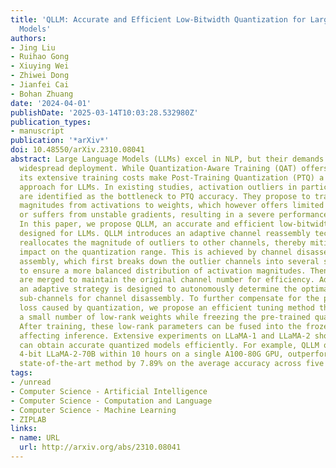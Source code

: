 ```yaml
---
title: 'QLLM: Accurate and Efficient Low-Bitwidth Quantization for Large Language
  Models'
authors:
- Jing Liu
- Ruihao Gong
- Xiuying Wei
- Zhiwei Dong
- Jianfei Cai
- Bohan Zhuang
date: '2024-04-01'
publishDate: '2025-03-14T10:03:28.532980Z'
publication_types:
- manuscript
publication: '*arXiv*'
doi: 10.48550/arXiv.2310.08041
abstract: Large Language Models (LLMs) excel in NLP, but their demands hinder their
  widespread deployment. While Quantization-Aware Training (QAT) offers a solution,
  its extensive training costs make Post-Training Quantization (PTQ) a more practical
  approach for LLMs. In existing studies, activation outliers in particular channels
  are identified as the bottleneck to PTQ accuracy. They propose to transform the
  magnitudes from activations to weights, which however offers limited alleviation
  or suffers from unstable gradients, resulting in a severe performance drop at low-bitwidth.
  In this paper, we propose QLLM, an accurate and efficient low-bitwidth PTQ method
  designed for LLMs. QLLM introduces an adaptive channel reassembly technique that
  reallocates the magnitude of outliers to other channels, thereby mitigating their
  impact on the quantization range. This is achieved by channel disassembly and channel
  assembly, which first breaks down the outlier channels into several sub-channels
  to ensure a more balanced distribution of activation magnitudes. Then similar channels
  are merged to maintain the original channel number for efficiency. Additionally,
  an adaptive strategy is designed to autonomously determine the optimal number of
  sub-channels for channel disassembly. To further compensate for the performance
  loss caused by quantization, we propose an efficient tuning method that only learns
  a small number of low-rank weights while freezing the pre-trained quantized model.
  After training, these low-rank parameters can be fused into the frozen weights without
  affecting inference. Extensive experiments on LLaMA-1 and LLaMA-2 show that QLLM
  can obtain accurate quantized models efficiently. For example, QLLM quantizes the
  4-bit LLaMA-2-70B within 10 hours on a single A100-80G GPU, outperforming the previous
  state-of-the-art method by 7.89% on the average accuracy across five zero-shot tasks.
tags:
- /unread
- Computer Science - Artificial Intelligence
- Computer Science - Computation and Language
- Computer Science - Machine Learning
- ZIPLAB
links:
- name: URL
  url: http://arxiv.org/abs/2310.08041
---
```


